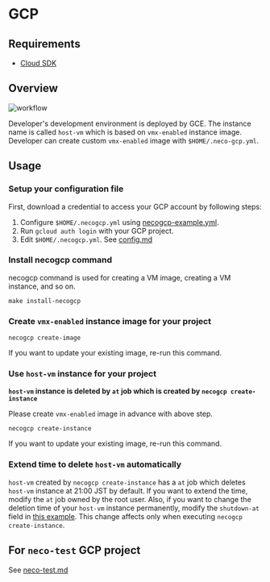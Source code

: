 GCP
===

Requirements
------------

- [Cloud SDK](https://cloud.google.com/sdk/)

Overview
--------

![workflow](http://www.plantuml.com/plantuml/svg/ZT0xoiCm40JWNgSOp5_yAIH8IXN1a3Fa0CfwaGrw64ioENvSH2dy26btD9-MRLCsKoxU2KCvJcZE2hU9JMRC_Yavc8VZ3eCtbflwvg9mJum-fYndZo4iIA0bBud9B4cpqnNw2wqXvHN_c_a96dy8JD7I2DgqXJxOHKEfNy5QFiBgTglnsxBaOkb0qOybCrBgFzxUzqhjIRfUPfsWf25OR23HSkYAToy0)

Developer's development environment is deployed by GCE.
The instance name is called `host-vm` which is based on `vmx-enabled` instance image.
Developer can create custom `vmx-enabled` image with `$HOME/.neco-gcp.yml`.

Usage
-----

### Setup your configuration file

First, download a credential to access your GCP account by following steps:

1. Configure `$HOME/.necogcp.yml` using [necogcp-example.yml](necogcp-example.yml).
1. Run `gcloud auth login` with your GCP project.
1. Edit `$HOME/.necogcp.yml`. See [config.md](config.md)

### Install necogcp command

necogcp command is used for creating a VM image, creating a VM instance, and so on.

```console
make install-necogcp
```

### Create `vmx-enabled` instance image for your project

```console
necogcp create-image
```

If you want to update your existing image, re-run this command.

### Use `host-vm` instance for your project

**`host-vm` instance is deleted by `at` job which is created by `necogcp create-instance`**

Please create `vmx-enabled` image in advance with above step.

```console
necogcp create-instance
```

If you want to update your existing image, re-run this command.

### Extend time to delete `host-vm` automatically

`host-vm` created by `necogcp create-instance` has a `at` job which deletes `host-vm` instance at 21:00 JST by default.
If you want to extend the time, modify the `at` job owned by the root user.
Also, if you want to change the deletion time of your `host-vm` instance permanently, modify the `shutdown-at` field in [this example](necogcp-example.yml). This change affects only when executing `necogcp create-instance`.


For `neco-test` GCP project
---------------------------

See [neco-test.md](neco-test.md)
